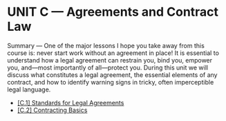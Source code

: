 # UNIT C — Agreements and Contract Law

Summary — One of the major lessons I hope you take away from this course is: never start work without an agreement in place! It is essential to understand how a legal agreement can restrain you, bind you, empower you, and—most importantly of all—protect you. During this unit we will discuss what constitutes a legal agreement, the essential elements of any contract, and how to identify warning signs in tricky, often imperceptible legal language.

* [[C.1]	Standards for Legal Agreements](https://github.com/Orthelious/PDCP_Spring2019/blob/master/units/C_Agreements_ContractLaw/c1_Standards_For_Legal_Agreements.md)
* [[C.2]	Contracting Basics](https://github.com/Orthelious/PDCP_Spring2019/blob/master/units/C_Agreements_ContractLaw/c2_contractingbasics.md)